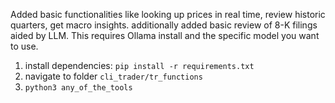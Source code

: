 Added basic functionalities like looking up prices in real time, review historic quarters, get macro insights. additionally added basic review of 8-K filings aided by LLM. This requires Ollama install and the specific model you want to use.
1. install dependencies: `pip install -r requirements.txt`
2. navigate to folder `cli_trader/tr_functions`
3. `python3 any_of_the_tools`
